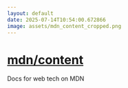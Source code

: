 ```yaml
---
layout: default
date: 2025-07-14T10:54:00.672866
image: assets/mdn_content_cropped.png
---
```


# [mdn/content](https://github.com/mdn/content)

Docs for web tech on MDN
